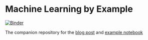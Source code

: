 # Machine Learning by Example

[![Binder](https://mybinder.org/badge_logo.svg)](https://mybinder.org/v2/gh/sixhobbits/machine-learning-by-example/master?filepath=how-machine-learning-works-code-example.ipynb)

The companion repository for the [blog post](#) and [example notebook](#)
